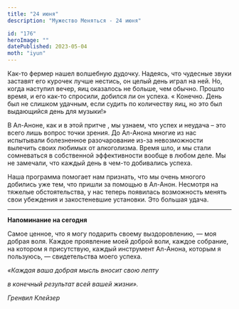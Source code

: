 ```yaml
---
title: "24 июня"
description: "Мужество Меняться - 24 июня"

id: "176"
heroImage: ""
datePublished: 2023-05-04
moth: "iyun"
---
```


Как-то фермер нашел волшебную дудочку. Надеясь, что чудесные звуки заставят
его курочек лучше нестись, он целый день играл на ней. Но, когда наступил
вечер, яиц оказалось не больше, чем обычно. Прошло время, и его как-то
спросили, добился ли он успеха. « Конечно. День был не слишком удачным, если
судить по количеству яиц, но это был выдающийся день для музыки!»

В Ал-Аноне, как и в этой притче , мы узнаем, что успех и неудача – это всего
лишь вопрос точки зрения. До Ал-Анона многие из нас испытывали болезненное
разочарование из-за невозможности вылечить своих любимых от алкоголизма. Время
шло, и мы стали сомневаться в собственной эффективности вообще в любом деле.
Мы не замечали, что каждый день в чем-то добивались успеха.

Наша программа помогает нам признать, что мы очень многого добились уже тем,
что пришли за помощью в Ал-Анон. Несмотря на тяжелые обстоятельства, у нас
теперь появилась возможность менять свои убеждения и закостеневшие установки.
Это большая удача.

---

**Напоминание на сегодня**

Самое ценное, что я могу подарить своему выздоровлению, — моя добрая воля.
Каждое проявление моей доброй воли, каждое собрание, на котором я присутствую,
каждый инструмент Ал-Анона, которым я пользуюсь, — свидетельства моего успеха.

_«Каждая ваша добрая мысль вносит свою лепту_

_в конечный результат всей вашей жизни»._

_Гренвил Клейзер_
